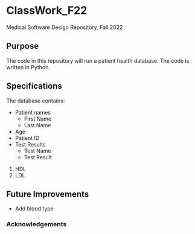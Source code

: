 # ClassWork_F22
Medical Software Design Repository, Fall 2022

## Purpose
The code in this repository will run a patient health database.
The code is written in Python.

## Specifications
The database contains:
* Patient names
    + First Name
    + Last Name
* Age
* Patient ID
* Test Results
    * Test Name
    * Test Result
1. HDL
1. LDL

## Future Improvements
* Add blood type
### Acknowledgements
